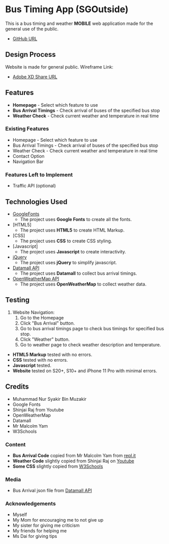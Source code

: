# Bus Timing App (SGOutside)
This is a bus timing and weather **MOBILE** web application made for the general use of the public.
- [GitHub URL](https://sharkir03.github.io/IDAssignment-2/)
## Design Process
Website is made for general public.
Wireframe Link:
- [Adobe XD Share URL](https://xd.adobe.com/view/09ff4621-c522-454e-bd5c-243e72e13ced-5cac/)
## Features
- **Homepage** - Select which feature to use
- **Bus Arrival Timings** - Check arrival of buses of the specified bus stop
- **Weather Check** - Check current weather and temperature in real time
### Existing Features
- Homepage - Select which feature to use
- Bus Arrival Timings - Check arrival of buses of the specified bus stop
- Weather Check - Check current weather and temperature in real time
- Contact Option
- Navigation Bar
### Features Left to Implement
- Traffic API (optional)
## Technologies Used
- [GoogleFonts](https://fonts.google.com/)
    - The project uses **Google Fonts** to create all the fonts.
- [HTML5]
    - The project uses **HTML5** to create HTML Markup.
- [CSS]
    - The project uses **CSS** to create CSS styling.
- [Javascript]
    - The project uses **Javascript** to create interactivity.
- [jQuery](https://cdnjs.cloudflare.com/ajax/libs/jquery/3.5.1/jquery.min.js)
    - The project uses **jQuery** to simplify javascript.
- [Datamall API](https://www.mytransport.sg/content/mytransport/home/dataMall/dynamic-data.html#Public%20Transport)
    - The project uses **Datamall** to collect bus arrival timings.
- [OpenWeatherMap API](https://openweathermap.org/)
    - The project uses **OpenWeatherMap** to collect weather data.
## Testing
1. Website Navigation:
    1. Go to the Homepage
    2. Click "Bus Arrival" button.
    3. Go to bus arrival timings page to check bus timings for specified bus stop.
    4. Click "Weather" button.
    5. Go to weather page to check weather description and temperature.

- **HTML5 Markup** tested with no errors.
- **CSS** tested with no errors.
- **Javascript** tested.
- **Website** tested on S20+, S10+ and iPhone 11 Pro with minimal errors.
## Credits
- Muhammad Nur Syakir Bin Muzakir
- Google Fonts
- Shinjai Raj from Youtube
- OpenWeatherMap
- Datamall
- Mr Malcolm Yam
- W3Schools
### Content
- **Bus Arrival Code** copied from Mr Malcolm Yam from [repl.it](https://repl.it/@malcolmyam/simple-lta#)
- **Weather Code** slightly copied from Shinjai Raj on [Youtube](https://www.youtube.com/c/ShanjaiRaj)
- **Some CSS** slightly copied from [W3Schools](https://www.w3schools.com/)

### Media
- Bus Arrival json file from [Datamall API](https://www.mytransport.sg/content/mytransport/home/dataMall/dynamic-data.html#Public%20Transport)
### Acknowledgements
- Myself
- My Mom for encouraging me to not give up
- My sister for giving me criticism
- My friends for helping me
- Ms Dai for giving tips